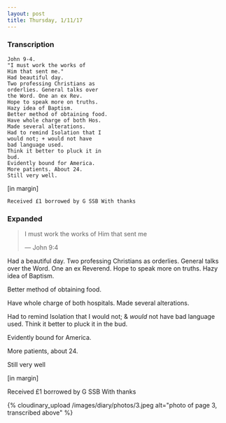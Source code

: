 ```yaml
---
layout: post
title: Thursday, 1/11/17
---
```


### Transcription

    John 9-4.
    "I must work the works of
    Him that sent me."
    Had beautiful day.
    Two professing Christians as
    orderlies. General talks over
    the Word. One an ex Rev.
    Hope to speak more on truths.
    Hazy idea of Baptism.
    Better method of obtaining food.
    Have whole charge of both Hos.
    Made several alterations.
    Had to remind Isolation that I
    would not; + would not have
    bad language used.
    Think it better to pluck it in
    bud.
    Evidently bound for America.
    More patients. About 24.
    Still very well.

[in margin]

    Received £1 borrowed by G SSB With thanks

### Expanded

> I must work the works of Him that sent me
>
> — John 9:4

Had a beautiful day. Two professing Christians as orderlies. General talks over the Word. One an ex Reverend. Hope to speak more on truths. Hazy idea of Baptism.

Better method of obtaining food.

Have whole charge of both hospitals. Made several alterations.

Had to remind Isolation that I would not; & *would* not have bad language used. Think it better to pluck it in the bud.

Evidently bound for America.

More patients, about 24.

Still very well

[in margin]

Received £1 borrowed by G SSB With thanks

{% cloudinary_upload /images/diary/photos/3.jpeg alt="photo of page 3, transcribed above" %}

